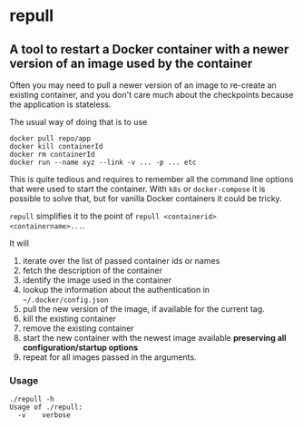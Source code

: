 # repull

A tool to restart a Docker container with a newer version of an image used by the container
---

Often you may need to pull a newer version of an image to re-create an existing container, 
and you don't care much about the checkpoints because the application is stateless.

The usual way of doing that is to use 
```
docker pull repo/app
docker kill containerId
docker rm containerId 
docker run --name xyz --link -v ... -p ... etc
```

This is quite tedious and requires to remember all the command line options that were used to start the container. 
With `k8s` or `docker-compose` it is possible to solve that, but for vanilla Docker containers it could be tricky.

`repull` simplifies it to the point of `repull <containerid> <containername>...`.

It will

1. iterate over the list of passed container ids or names
2. fetch the description of the container
3. identify the image used in the container
4. lookup the information about the authentication in `~/.docker/config.json`
5. pull the new version of the image, if available for the current tag.
6. kill the existing container
7. remove the existing container
8. start the new container with the newest image available **preserving all configuration/startup options**
9. repeat for all images passed in the arguments.

### Usage
```
./repull -h
Usage of ./repull:
  -v    verbose

```
